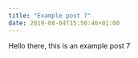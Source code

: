 ```yaml
---
title: "Example post 7"
date: 2019-08-04T15:50:46+01:00
---
```

Hello there, this is an example post 7
